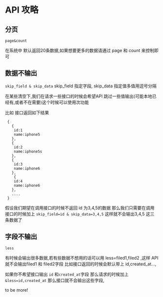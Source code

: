 # API 攻略




## 分页
`page&count`

在系统中 默认返回20条数据,如果想要更多的数据请通过 page 和 count 来控制即可

## 数据不输出

 `skip_field & skip_data`
 skip_field 指定字段, skip_data 指定值多值用逗号分隔

 在某些清空下,我们在请求一些接口的时候会希望API 跳过一些值输出(可能本地已经有,或者不在需要)这个时候可以使用次功能

 比如 接口返回如下结果
```
 {
   {
    id:1
    name:iphone5
   },
   {
    id:2
    name:iphone5s
   },
   {
    id:3
    name:iphone6
   },
    {
    id:4
    name:iphone6
   },
   ....
 }

```
假设我们期望在调用接口的时候不返回 id 为3,4,5的数据
那么我们只需要在调用接口的时候加上  `skip_field=id & skip_data=3,4,5` 这样就不会输出3,4,5 这三条数据了


## 字段不输出
`less`

有时候会输出很多数据,若有些数据不想用的话可以用 less=filed1,filed2 ,这样 API 就不会输出filed1 和 filed2字段
比如接口返回的时候会默认带上 id,created_at...,

如果你不希望接口输出 `id` 和`created_at`字段
那么请求的时候加上  `&less=id,created_at`  那么接口就不会输出这些字段,


to be more!
